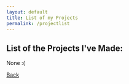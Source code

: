 ```yaml
---
layout: default
title: List of my Projects
permalink: /projectlist
---
```

## List of the Projects I've Made:
None :(

[Back](https://chrisgitn.github.io/)